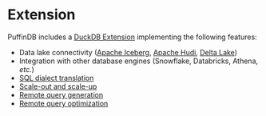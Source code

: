 # Extension

PuffinDB includes a [DuckDB Extension](https://duckdb.org/docs/extensions/overview.html) implementing the following features:

- Data lake connectivity ([Apache Iceberg](https://iceberg.apache.org/), [Apache Hudi](https://hudi.apache.org/), [Delta Lake](https://delta.io/))
- Integration with other database engines (Snowflake, Databricks, Athena, *etc.*)
- [SQL dialect translation](Query%20Proxy.md#dialect-translation)
- [Scale-out and scale-up](../CLOUD.md#scale-out-and-scale-up)
- [Remote query generation](Query%20Proxy.md)
- [Remote query optimization](Query%20Proxy.md#query-optimization)
